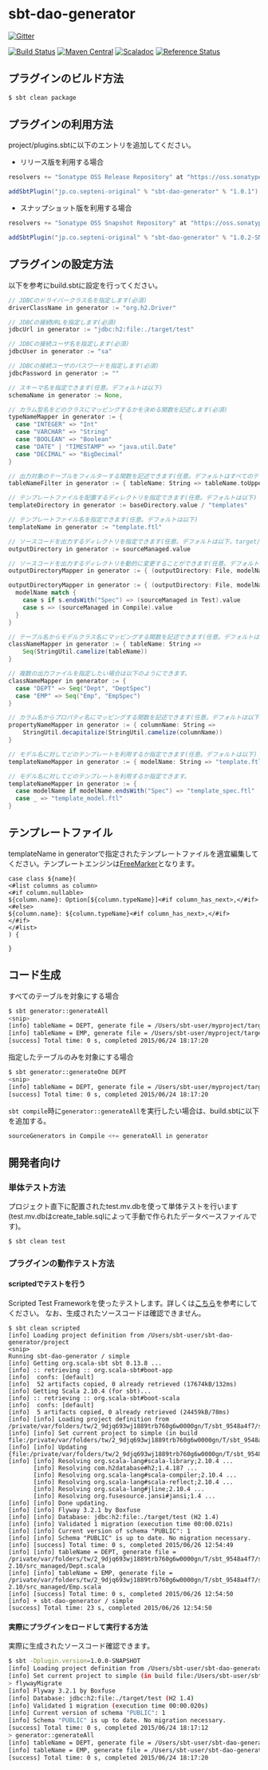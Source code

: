 # sbt-dao-generator

[![Gitter](https://badges.gitter.im/Join%20Chat.svg)](https://gitter.im/septeni-original/sbt-dao-generator?utm_source=badge&utm_medium=badge&utm_campaign=pr-badge&utm_content=badge)

[![Build Status](https://travis-ci.org/septeni-original/sbt-dao-generator.svg)](https://travis-ci.org/septeni-original/sbt-dao-generator)
[![Maven Central](https://maven-badges.herokuapp.com/maven-central/jp.co.septeni-original/sbt-dao-generator/badge.svg)](https://maven-badges.herokuapp.com/maven-central/jp.co.septeni-original/sbt-dao-generator)
[![Scaladoc](http://javadoc-badge.appspot.com/jp.co.septeni-original/sbt-dao-generator_2.10.svg?label=scaladoc)](http://javadoc-badge.appspot.com/jp.co.septeni-original/sbt-dao-generator_2.10)
[![Reference Status](https://www.versioneye.com/java/jp.co.septeni-original:sbt-dao-generator_2.10/reference_badge.svg?style=flat)](https://www.versioneye.com/java/jp.co.septeni-original:sbt-dao-generator_2.10/references)

## プラグインのビルド方法

```sh
$ sbt clean package
```

## プラグインの利用方法

project/plugins.sbtに以下のエントリを追加してください。

- リリース版を利用する場合

```scala
resolvers += "Sonatype OSS Release Repository" at "https://oss.sonatype.org/content/repositories/releases/"

addSbtPlugin("jp.co.septeni-original" % "sbt-dao-generator" % "1.0.1")
```

- スナップショット版を利用する場合

```scala
resolvers += "Sonatype OSS Snapshot Repository" at "https://oss.sonatype.org/content/repositories/snapshots/"

addSbtPlugin("jp.co.septeni-original" % "sbt-dao-generator" % "1.0.2-SNAPSHOT")
```

## プラグインの設定方法

以下を参考にbuild.sbtに設定を行ってください。

```scala
// JDBCのドライバークラス名を指定します(必須)
driverClassName in generator := "org.h2.Driver"

// JDBCの接続URLを指定します(必須)
jdbcUrl in generator := "jdbc:h2:file:./target/test"

// JDBCの接続ユーザ名を指定します(必須)
jdbcUser in generator := "sa"

// JDBCの接続ユーザのパスワードを指定します(必須)
jdbcPassword in generator := ""

// スキーマ名を指定できます(任意。デフォルトは以下)
schemaName in generator := None,

// カラム型名をどのクラスにマッピングするかを決める関数を記述します(必須)
typeNameMapper in generator := {
  case "INTEGER" => "Int"
  case "VARCHAR" => "String"
  case "BOOLEAN" => "Boolean"
  case "DATE" | "TIMESTAMP" => "java.util.Date"
  case "DECIMAL" => "BigDecimal"
}

// 出力対象のテーブルをフィルターする関数を記述できます(任意。デフォルトはすべてのテーブルが対象になります)
tableNameFilter in generator := { tableName: String => tableName.toUpperCase != "SCHEMA_VERSION"}

// テンプレートファイルを配置するディレクトリを指定できます(任意。デフォルトは以下)
templateDirectory in generator := baseDirectory.value / "templates"

// テンプレートファイル名を指定できます(任意。デフォルトは以下)
templateName in generator := "template.ftl"

// ソースコードを出力するディレクトリを指定できます(任意。デフォルトは以下。target/scala-2.xx/src_managed/)
outputDirectory in generator := sourceManaged.value

// ソースコードを出力するディレクトリを動的に変更することができます(任意。デフォルトは以下)
outputDirectoryMapper in generator := { (outputDirectory: File, modelName: String) => outputDirectory }

outputDirectoryMapper in generator := { (outputDirectory: File, modelName: String) =>
  modelName match {
    case s if s.endsWith("Spec") => (sourceManaged in Test).value
    case s => (sourceManaged in Compile).value
  }
}

// テーブル名からモデルクラス名にマッピングする関数を記述できます(任意。デフォルトは以下)
classNameMapper in generator := { tableName: String =>
    Seq(StringUtil.camelize(tableName))
}

// 複数の出力ファイルを指定したい場合は以下のようにできます。
classNameMapper in generator := {
  case "DEPT" => Seq("Dept", "DeptSpec")
  case "EMP" => Seq("Emp", "EmpSpec")
}

// カラム名からプロパティ名にマッピングする関数を記述できます(任意。デフォルトは以下)
propertyNameMapper in generator := { columnName: String =>
    StringUtil.decapitalize(StringUtil.camelize(columnName))
}

// モデル名に対してどのテンプレートを利用するか指定できます(任意。デフォルトは以下)
templateNameMapper in generator := { modelName: String => "template.ftl" },

// モデル名に対してどのテンプレートを利用するか指定できます。
templateNameMapper in generator := {
  case modelName if modelName.endsWith("Spec") => "template_spec.ftl"
  case _ => "template_model.ftl"
}
```

## テンプレートファイル

templateName in generatorで指定されたテンプレートファイルを適宜編集してください。テンプレートエンジンは[FreeMarker](http://freemarker.org/)となります。

```
case class ${name}(
<#list columns as column>
<#if column.nullable>
${column.name}: Option[${column.typeName}]<#if column_has_next>,</#if>
<#else>
${column.name}: ${column.typeName}<#if column_has_next>,</#if>
</#if>
</#list>
) {

}
```

## コード生成

すべてのテーブルを対象にする場合

```sh
$ sbt generator::generateAll
<snip>
[info] tableName = DEPT, generate file = /Users/sbt-user/myproject/target/scala-2.10/src_managed/Dept.scala
[info] tableName = EMP, generate file = /Users/sbt-user/myproject/target/scala-2.10/src_managed/Emp.scala
[success] Total time: 0 s, completed 2015/06/24 18:17:20
```

指定したテーブルのみを対象にする場合

```sh
$ sbt generator::generateOne DEPT
<snip>
[info] tableName = DEPT, generate file = /Users/sbt-user/myproject/target/scala-2.10/src_managed/Dept.scala
[success] Total time: 0 s, completed 2015/06/24 18:17:20
```

`sbt compile`時に`generator::generateAll`を実行したい場合は、build.sbtに以下を追加する。

```scala
sourceGenerators in Compile <+= generateAll in generator
```
 
## 開発者向け

### 単体テスト方法

プロジェクト直下に配置されたtest.mv.dbを使って単体テストを行います(test.mv.dbはcreate_table.sqlによって手動で作られたデータベースファイルです)。

```sh
$ sbt clean test
```

### プラグインの動作テスト方法

#### scriptedでテストを行う

Scripted Test Frameworkを使ったテストします。詳しくは[こちら](http://eed3si9n.com/ja/testing-sbt-plugins)を参考にしてください。
なお、生成されたソースコードは確認できません。

```
$ sbt clean scripted 
[info] Loading project definition from /Users/sbt-user/sbt-dao-generator/project
<snip>
Running sbt-dao-generator / simple
[info] Getting org.scala-sbt sbt 0.13.8 ...
[info] :: retrieving :: org.scala-sbt#boot-app
[info] 	confs: [default]
[info] 	52 artifacts copied, 0 already retrieved (17674kB/132ms)
[info] Getting Scala 2.10.4 (for sbt)...
[info] :: retrieving :: org.scala-sbt#boot-scala
[info] 	confs: [default]
[info] 	5 artifacts copied, 0 already retrieved (24459kB/78ms)
[info] [info] Loading project definition from /private/var/folders/tw/2_9djq693wj1889trb760g6w0000gn/T/sbt_9548a4f7/simple/project
[info] [info] Set current project to simple (in build file:/private/var/folders/tw/2_9djq693wj1889trb760g6w0000gn/T/sbt_9548a4f7/simple/)
[info] [info] Updating {file:/private/var/folders/tw/2_9djq693wj1889trb760g6w0000gn/T/sbt_9548a4f7/simple/}simple...
[info] [info] Resolving org.scala-lang#scala-library;2.10.4 ...
       [info] Resolving com.h2database#h2;1.4.187 ...
       [info] Resolving org.scala-lang#scala-compiler;2.10.4 ...
       [info] Resolving org.scala-lang#scala-reflect;2.10.4 ...
       [info] Resolving org.scala-lang#jline;2.10.4 ...
       [info] Resolving org.fusesource.jansi#jansi;1.4 ...
[info] [info] Done updating.
[info] [info] Flyway 3.2.1 by Boxfuse
[info] [info] Database: jdbc:h2:file:./target/test (H2 1.4)
[info] [info] Validated 1 migration (execution time 00:00.021s)
[info] [info] Current version of schema "PUBLIC": 1
[info] [info] Schema "PUBLIC" is up to date. No migration necessary.
[info] [success] Total time: 0 s, completed 2015/06/26 12:54:49
[info] [info] tableName = DEPT, generate file = /private/var/folders/tw/2_9djq693wj1889trb760g6w0000gn/T/sbt_9548a4f7/simple/target/scala-2.10/src_managed/Dept.scala
[info] [info] tableName = EMP, generate file = /private/var/folders/tw/2_9djq693wj1889trb760g6w0000gn/T/sbt_9548a4f7/simple/target/scala-2.10/src_managed/Emp.scala
[info] [success] Total time: 0 s, completed 2015/06/26 12:54:50
[info] + sbt-dao-generator / simple
[success] Total time: 23 s, completed 2015/06/26 12:54:50
```

#### 実際にプラグインをロードして実行する方法

実際に生成されたソースコード確認できます。

```sh
$ sbt -Dplugin.version=1.0.0-SNAPSHOT                                                                                                         
[info] Loading project definition from /Users/sbt-user/sbt-dao-generator/src/sbt-test/sbt-dao-generator/simple/project
[info] Set current project to simple (in build file:/Users/sbt-user/sbt-dao-generator/src/sbt-test/sbt-dao-generator/simple/)
> flywayMigrate
[info] Flyway 3.2.1 by Boxfuse
[info] Database: jdbc:h2:file:./target/test (H2 1.4)
[info] Validated 1 migration (execution time 00:00.020s)
[info] Current version of schema "PUBLIC": 1
[info] Schema "PUBLIC" is up to date. No migration necessary.
[success] Total time: 0 s, completed 2015/06/24 18:17:12
> generator::generateAll
[info] tableName = DEPT, generate file = /Users/sbt-user/sbt-dao-generator/src/sbt-test/sbt-dao-generator/simple/target/scala-2.10/src_managed/Dept.scala
[info] tableName = EMP, generate file = /Users/sbt-user/sbt-dao-generator/src/sbt-test/sbt-dao-generator/simple/target/scala-2.10/src_managed/Emp.scala
[success] Total time: 0 s, completed 2015/06/24 18:17:20
```
